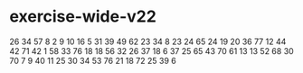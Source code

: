 # exercise-wide-v22
26
34
57
8
2
9
10
16
5
31
39
49
62
23
34
8
23
24
65
24
19
20
36
77
12
44
42
71
42
1
58
33
76
18
18
56
32
26
37
18
6
37
25
65
43
70
61
13
13
52
68
30
70
7
9
40
11
25
30
34
53
76
21
18
72
25
39
6
